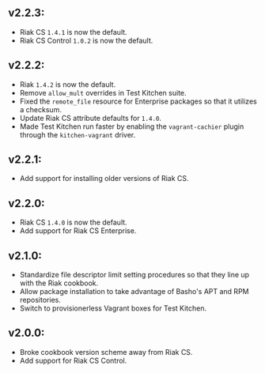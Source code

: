 ## v2.2.3:

* Riak CS `1.4.1` is now the default.
* Riak CS Control `1.0.2` is now the default.

## v2.2.2:

* Riak `1.4.2` is now the default.
* Remove `allow_mult` overrides in Test Kitchen suite.
* Fixed the `remote_file` resource for Enterprise packages so that it utilizes
  a checksum.
* Update Riak CS attribute defaults for `1.4.0`.
* Made Test Kitchen run faster by enabling the `vagrant-cachier` plugin
  through the `kitchen-vagrant` driver.

## v2.2.1:

* Add support for installing older versions of Riak CS.

## v2.2.0:

* Riak CS `1.4.0` is now the default.
* Add support for Riak CS Enterprise.

## v2.1.0:

* Standardize file descriptor limit setting procedures so that they line up
  with the Riak cookbook.
* Allow package installation to take advantage of Basho's APT and RPM
  repositories.
* Switch to provisionerless Vagrant boxes for Test Kitchen.

## v2.0.0:

* Broke cookbook version scheme away from Riak CS.
* Add support for Riak CS Control.
